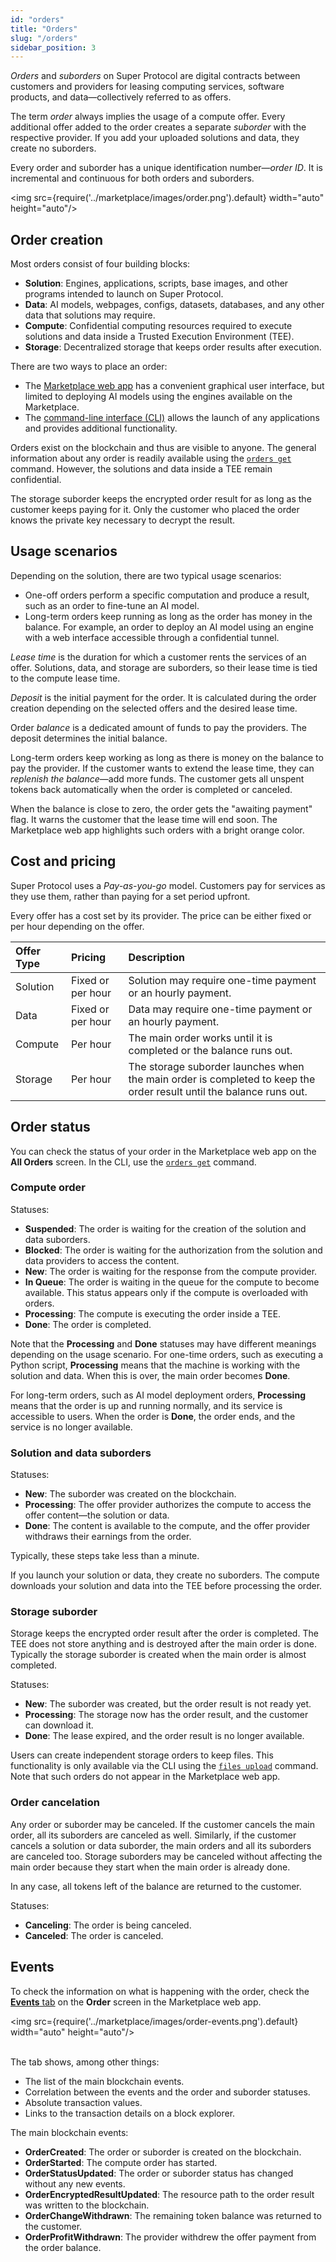 ```yaml
---
id: "orders"
title: "Orders"
slug: "/orders"
sidebar_position: 3
---
```


_Orders_ and _suborders_ on Super Protocol are digital contracts between customers and providers for leasing computing services, software products, and data—collectively referred to as <a id="offer"><span className="dashed-underline">offers</span></a>.

The term _order_ always implies the usage of a compute offer. Every additional offer added to the order creates a separate _suborder_ with the respective provider. If you add your uploaded <a id="solution"><span className="dashed-underline">solutions</span></a> and data, they create no suborders.

Every order and suborder has a unique identification number—_order ID_. It is incremental and continuous for both orders and suborders.

<img src={require('../marketplace/images/order.png').default} width="auto" height="auto"/>
<br/>

## Order creation

Most orders consist of four building blocks:

- **Solution**: <a id="engine"><span className="dashed-underline">Engines</span></a>, applications, scripts, base images, and other programs intended to launch on Super Protocol.
- **Data**: AI models, webpages, configs, datasets, databases, and any other data that solutions may require.
- **Compute**: Confidential computing resources required to execute solutions and data inside a <a id="tee"><span className="dashed-underline">Trusted Execution Environment</span></a> (TEE).
- **Storage**: Decentralized storage that keeps order results after execution.

There are two ways to place an order:

- The [Marketplace web app](https://marketplace.superprotocol.com/) has a convenient graphical user interface, but limited to deploying AI models using the engines available on the Marketplace.
- The [command-line interface (CLI)](/cli) allows the launch of any applications and provides additional functionality.

Orders exist on the blockchain and thus are visible to anyone. The general information about any order is readily available using the [`orders get`](/cli/commands/orders/get) command. However, the solutions and data inside a TEE remain confidential.

The storage suborder keeps the encrypted order result for as long as the customer keeps paying for it. Only the customer who placed the order knows the private key necessary to decrypt the result.

## Usage scenarios

Depending on the solution, there are two typical usage scenarios:

- One-off orders perform a specific computation and produce a result, such as an order to fine-tune an AI model.
- Long-term orders keep running as long as the order has money in the balance. For example, an order to deploy an AI model using an engine with a web interface accessible through a confidential tunnel.

_Lease time_ is the duration for which a customer rents the services of an offer. Solutions, data, and storage are suborders, so their lease time is tied to the compute lease time.

_Deposit_ is the initial payment for the order. It is calculated during the order creation depending on the selected offers and the desired lease time.

Order _balance_ is a dedicated amount of funds to pay the providers. The deposit determines the initial balance.

Long-term orders keep working as long as there is money on the balance to pay the provider. If the customer wants to extend the lease time, they can _replenish the balance_—add more funds. The customer gets all unspent tokens back automatically when the order is completed or canceled.

When the balance is close to zero, the order gets the "awaiting payment" flag. It warns the customer that the lease time will end soon. The Marketplace web app highlights such orders with a bright orange color.

## Cost and pricing

Super Protocol uses a _Pay-as-you-go_ model. Customers pay for services as they use them, rather than paying for a set period upfront.

Every offer has a cost set by its provider. The price can be either fixed or per hour depending on the offer.

| **Offer Type** | **Pricing**       | **Description**   |
|:-|:-|:-|
| Solution       | Fixed or per hour | Solution may require one-time payment or an hourly payment. |
| Data           | Fixed or per hour | Data may require one-time payment or an hourly payment. |
| Compute        | Per hour          | The main order works until it is completed or the balance runs out. |
| Storage        | Per hour          | The storage suborder launches when the main order is completed to keep the order result until the balance runs out. |

## Order status

You can check the status of your order in the Marketplace web app on the **All Orders** screen. In the CLI, use the [`orders get`](/cli/commands/orders/get) command.

### Compute order

Statuses:

- **Suspended**: The order is waiting for the creation of the solution and data suborders.
- **Blocked**: The order is waiting for the authorization from the solution and data providers to access the content.
- **New**: The order is waiting for the response from the compute provider.
- **In Queue**: The order is waiting in the queue for the compute to become available. This status appears only if the compute is overloaded with orders.
- **Processing**: The compute is executing the order inside a TEE.
- **Done**: The order is completed.

Note that the **Processing** and **Done** statuses may have different meanings depending on the usage scenario. For one-time orders, such as executing a Python script, **Processing** means that the machine is working with the solution and data. When this is over, the main order becomes **Done**.

For long-term orders, such as AI model deployment orders, **Processing** means that the order is up and running normally, and its service is accessible to users. When the order is **Done**, the order ends, and the service is no longer available.

### Solution and data suborders

Statuses:

- **New**: The suborder was created on the blockchain.
- **Processing**: The offer provider authorizes the compute to access the offer content—the solution or data.
- **Done**: The content is available to the compute, and the offer provider withdraws their earnings from the order.

Typically, these steps take less than a minute.

If you launch your solution or data, they create no suborders. The compute downloads your solution and data into the TEE before processing the order.

### Storage suborder

Storage keeps the encrypted order result after the order is completed. The TEE does not store anything and is destroyed after the main order is done. Typically the storage suborder is created when the main order is almost completed.

Statuses:

- **New**: The suborder was created, but the order result is not ready yet.
- **Processing**: The storage now has the order result, and the customer can download it.
- **Done**: The lease expired, and the order result is no longer available.

Users can create independent storage orders to keep files. This functionality is only available via the CLI using the [`files upload`](/cli/commands/files/upload) command. Note that such orders do not appear in the Marketplace web app.

### Order cancelation

Any order or suborder may be canceled. If the customer cancels the main order, all its suborders are canceled as well. Similarly, if the customer cancels a solution or data suborder, the main orders and all its suborders are canceled too. Storage suborders may be canceled without affecting the main order because they start when the main order is already done.

In any case, all tokens left of the balance are returned to the customer.

Statuses:

- **Canceling**: The order is being canceled.
- **Canceled**: The order is canceled.

## Events

To check the information on what is happening with the order, check the [**Events** tab](/marketplace/all-orders/order#events-tab) on the **Order** screen in the Marketplace web app.

<img src={require('../marketplace/images/order-events.png').default} width="auto" height="auto"/>
<br/>
<br/>

The tab shows, among other things:

- The list of the main blockchain events.
- Correlation between the events and the order and suborder statuses.
- Absolute transaction values.
- Links to the transaction details on a block explorer.

The main blockchain events:

- **OrderCreated**: The order or suborder is created on the blockchain.
- **OrderStarted**: The compute order has started.
- **OrderStatusUpdated**: The order or suborder status has changed without any new events.
- **OrderEncryptedResultUpdated**: The resource path to the order result was written to the blockchain.
- **OrderChangeWithdrawn**: The remaining token balance was returned to the customer.
- **OrderProfitWithdrawn**: The provider withdrew the offer payment from the order balance.
